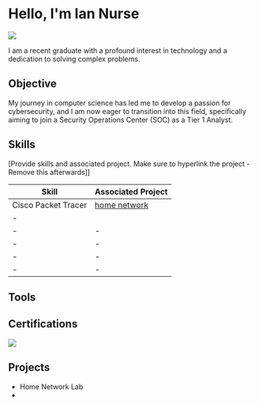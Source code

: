 # Hello, I'm Ian Nurse
<a href="https://www.linkedin.com/in/ian-nurse-363b53267/"><img src="https://img.shields.io/badge/-LinkedIn-0072b1?&style=for-the-badge&logo=linkedin&logoColor=white" /></a>

I am a recent graduate with a profound interest in technology and a dedication to solving complex problems.

## Objective

My journey in computer science has led me to develop a passion for cybersecurity, and I am now eager to transition into this field, specifically aiming to join a Security Operations Center (SOC) as a Tier 1 Analyst.

## Skills
[Provide skills and associated project. Make sure to hyperlink the project - Remove this afterwards]]

| Skill                                         | Associated Project         |
|-----------------------------------------------|----------------------------|
| Cisco Packet Tracer          | <a href="https://google.com](https://github.com/ian6220/cisco-packet-tracer-home-network-">home network</a>|
| -| <a href=""></a>|
| -         | -|
| -    | -|
| -                  | -|
| - | -|

## Tools


## Certifications
<div>
<img src="https://img.shields.io/badge/-Security%2B-FF0000?&style=for-the-badge&logo=CompTIA&logoColor=white" />


</div>

## Projects
- Home Network Lab
- 
